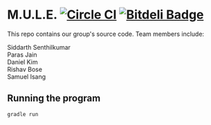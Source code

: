 # M.U.L.E. [![Circle CI](https://circleci.com/gh/parasj/MULE/tree/master.svg?style=svg)](https://circleci.com/gh/parasj/MULE/tree/master) [![Bitdeli Badge](https://d2weczhvl823v0.cloudfront.net/parasj/mule/trend.png)](https://bitdeli.com/free "Bitdeli Badge")

This repo contains our group's source code.
Team members include:

Siddarth Senthilkumar  
Paras Jain  
Daniel Kim  
Rishav Bose  
Samuel Isang  


## Running the program
`gradle run`

